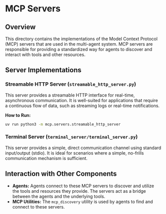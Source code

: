 # MCP Servers

## Overview

This directory contains the implementations of the Model Context Protocol (MCP) servers that are used in the multi-agent system. MCP servers are responsible for providing a standardized way for agents to discover and interact with tools and other resources. 

## Server Implementations

### Streamable HTTP Server (`streamable_http_server.py`)

This server provides a streamable HTTP interface for real-time, asynchronous communication. It is well-suited for applications that require a continuous flow of data, such as streaming logs or real-time notifications.

**How to Run:**

```bash
uv run python3 -m mcp.servers.streamable_http_server
```

### Terminal Server (`terminal_server/terminal_server.py`)

This server provides a simple, direct communication channel using standard input/output (stdio). It is ideal for scenarios where a simple, no-frills communication mechanism is sufficient.

## Interaction with Other Components

*   **Agents:** Agents connect to these MCP servers to discover and utilize the tools and resources they provide. The servers act as a bridge between the agents and the underlying tools.
*   **MCP Utilities:** The `mcp_discovery` utility is used by agents to find and connect to these servers.